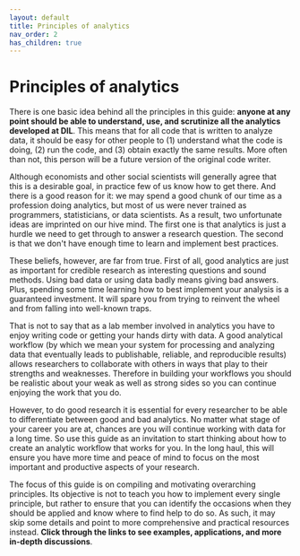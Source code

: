 ```yaml
---
layout: default
title: Principles of analytics
nav_order: 2
has_children: true
---
```


# Principles of analytics

There is one basic idea behind all the principles in this guide: **anyone at any point should be able to understand, use, and scrutinize all the analytics developed at DIL**. This means that for all code that is written to analyze data, it should be easy for other people to (1) understand what the code is doing, (2) run the code, and (3) obtain exactly the same results. More often than not, this person will be a future version of the original code writer.

Although economists and other social scientists will generally agree that this is a desirable goal, in practice few of us know how to get there. And there is a good reason for it: we may spend a good chunk of our time as a profession doing analytics, but most of us were never trained as programmers, statisticians, or data scientists. As a result, two unfortunate ideas are imprinted on our hive mind. The first one is that analytics is just a hurdle we need to get through to answer a research question. The second is that we don't have enough time to learn and implement best practices.

These beliefs, however, are far from true. First of all, good analytics are just as important for credible research as interesting questions and sound methods. Using bad data or using data badly means giving bad answers. Plus, spending some time learning how to best implement your analysis is a guaranteed investment. It will spare you from trying to reinvent the wheel and from falling into well-known traps.

That is not to say that as a lab member involved in analytics you have to enjoy writing code or getting your hands dirty with data. A good analytical workflow (by which we mean your system for processing and analyzing data that eventually leads to publishable, reliable, and reproducible results) allows researchers to collaborate with others in ways that play to their strengths and weaknesses. Therefore in building your workflows you should be realistic about your weak as well as strong sides so you can continue enjoying the work that you do. 

However, to do good research it is essential for every researcher to be able to differentiate between good and bad analytics. No matter what stage of your career you are at, chances are you will continue working with data for a long time. So use this guide as an invitation to start thinking about how to create an analytic workflow that works for you. In the long haul, this will ensure you have more time and peace of mind to focus on the most important and productive aspects of your research.

The focus of this guide is on compiling and motivating overarching principles. Its objective is not to teach you how to implement every single principle, but rather to ensure that you can identify the occasions when they should be applied and know where to find help to do so. As such, it may skip some details and point to more comprehensive and practical resources instead. **Click through the links to see examples, applications, and more in-depth discussions**. 